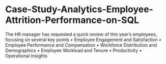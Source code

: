 # Case-Study-Analytics-Employee-Attrition-Performance-on-SQL
The HR manager has requested a quick review of this year’s employees, focusing on several key points
  •	Employee Engagement and Satisfaction
  •	Employee Performance and Compensation
  •	 Workforce Distribution and Demographics
  •	Employee Workload and Tenure
  •	Productivity
  •	Operational Insights
